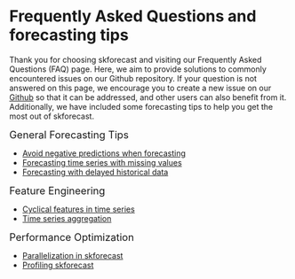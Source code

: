 # Frequently Asked Questions and forecasting tips

Thank you for choosing skforecast and visiting our Frequently Asked Questions (FAQ) page. Here, we aim to provide solutions to commonly encountered issues on our Github repository. If your question is not answered on this page, we encourage you to create a new issue on our [Github](https://github.com/skforecast/skforecast/issues) so that it can be addressed, and other users can also benefit from it. Additionally, we have included some forecasting tips to help you get the most out of skforecast.

<span style="font-size: 1.3em;">General Forecasting Tips</span>

+ [Avoid negative predictions when forecasting](../faq/non-negative-predictions.html)
+ [Forecasting time series with missing values](../faq/forecasting-time-series-with-missing-values.html)
+ [Forecasting with delayed historical data](../faq/forecasting-with-delayed-historical-data.html)

<span style="font-size: 1.3em;">Feature Engineering</span>

+ [Cyclical features in time series](../faq/cyclical-features-time-series.html)
+ [Time series aggregation](../faq/time-series-aggregation.html)

<span style="font-size: 1.3em;">Performance Optimization</span>

+ [Parallelization in skforecast](../faq/parallelization-skforecast.html)
+ [Profiling skforecast](../faq/profiling-skforecast.html)
